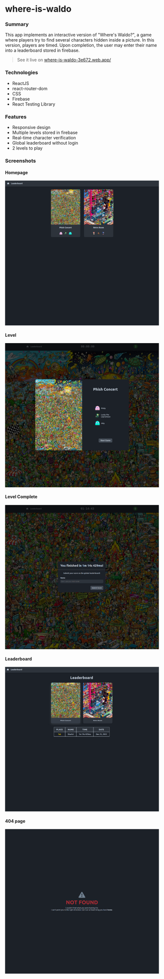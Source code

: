 # where-is-waldo

### Summary

This app implements an interactive version of "Where's Waldo?", a game where players try to find several characters hidden inside a picture. In this version, players are timed. Upon completion, the user may enter their name into a leaderboard stored in firebase.

> See it live on [where-is-waldo-3e672.web.app/](https://where-is-waldo-3e672.web.app/)

### Technologies

- ReactJS
- react-router-dom
- CSS
- Firebase
- React Testing Library

### Features

- Responsive design
- Multiple levels stored in firebase
- Real-time character verification
- Global leaderboard without login
- 2 levels to play

### Screenshots

#### Homepage

![homepage](./assets/homepage.png)

#### Level

![level](./assets/gameinstructions.png)

#### Level Complete

![level-end](./assets/timefinished.png)

#### Leaderboard

![leaderboard](./assets/leaderboard.png)

#### 404 page

![404page](./assets/notfound.png)
